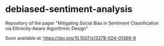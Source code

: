 # debiased-sentiment-analysis

Repository of the paper "Mitigating Social Bias in Sentiment Classification via Ethnicity-Aware Algorithmic Design"

Soon available at: https://doi.org/10.1007/s13278-024-01369-9

